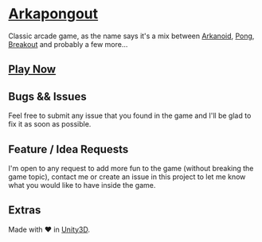 # [Arkapongout](http://arkapongout.com)

Classic arcade game, as the name says it's a mix between [Arkanoid](https://en.wikipedia.org/wiki/Arkanoid), [Pong](https://en.wikipedia.org/wiki/Pong), [Breakout](https://en.wikipedia.org/wiki/Breakout_(video_game)) and probably a few more...

## [Play Now](https://zombie-unicorn.itch.io/arkapongout)

## Bugs && Issues

Feel free to submit any issue that you found in the game and I'll be glad to fix it as soon as possible.

## Feature / Idea Requests

I'm open to any request to add more fun to the game (without breaking the game topic), contact me or create an issue in this project to let me know what you would like to have inside the game.

## Extras

Made with  :heart:  in [Unity3D](https://unity3d.com/).